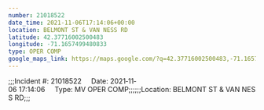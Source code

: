 ```yaml
---
number: 21018522
date_time: 2021-11-06T17:14:06+00:00
location: BELMONT ST & VAN NESS RD
latitude: 42.37716002500483
longitude: -71.1657499480833
type: OPER COMP
google_maps_link: https://maps.google.com/?q=42.37716002500483,-71.1657499480833
---
```


;;;Incident #: 21018522     Date: 2021‐11‐06 17:14:06     Type: MV OPER COMP;;;;;;Location: BELMONT ST & VAN NESS RD;;;
